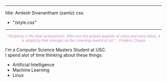 
---
title: Amlesh Sivanantham (zamlz)
css:
  - "/style.css"
---

<!-- <img class="profile" src="/profile.png"/> -->

<div style="color:#ba8baf;font-size:0.8em" align="center">
<i>"Simplicity is the final achievement. After one has played quantity of notes
and more notes, it is simplicity that emerges as the crowning reward of art."
- Frédéric Chopin</i>
</div>

I'm a Computer Science Masters Student at USC.<br>
I spend alot of time thinking about these things:

+ Artificial Intelligence
+ Machine Learning
+ Linux
